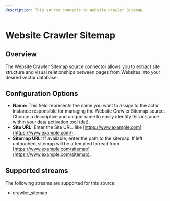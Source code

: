 ```yaml
---
description: This source connects to Website crawler Sitemap
---
```


# Website Crawler Sitemap

## Overview

The Website Crawler Sitemap source connector allows you to extract site structure and visual relationships between pages from Websites into your desired vector database.&#x20;

## Configuration Options

* **Name:** This field represents the name you want to assign to the actor instance responsible for managing the Website Crawler Sitemap source. Choose a descriptive and unique name to easily identify this instance within your data activation tool (dat).
* **Site URL:** Enter the Site URL. like [https://www.example.com](https://www.example.com/).
* **Sitemap URL:** If available, enter the path to the sitemap. If left untouched, sitemap will be attempted to read from [https://www.example.com/sitemap](https://www.example.com/sitemap).

## Supported streams

The following streams are supported for this source:

* crawler\_sitemap
